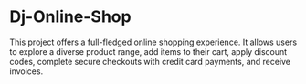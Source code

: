 # Dj-Online-Shop
This project offers a full-fledged online shopping experience. It allows users to explore a diverse product range, add items to their cart, apply discount codes, complete secure checkouts with credit card payments, and receive invoices.
